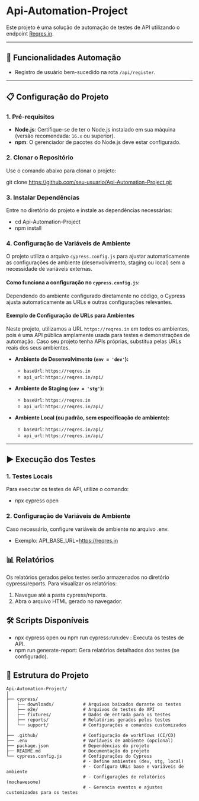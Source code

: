 # Api-Automation-Project
Este projeto é uma solução de automação de testes de API utilizando o endpoint [Reqres.in](https://reqres.in).

---

## 🚀 Funcionalidades Automação

- Registro de usuário bem-sucedido na rota `/api/register`.

---

## 📋 Configuração do Projeto

### **1. Pré-requisitos**
- **Node.js**: Certifique-se de ter o Node.js instalado em sua máquina (versão recomendada: `16.x` ou superior).
- **npm**: O gerenciador de pacotes do Node.js deve estar configurado.

### **2. Clonar o Repositório**
Use o comando abaixo para clonar o projeto:

git clone https://github.com/seu-usuario/Api-Automation-Project.git


### **3. Instalar Dependências**
Entre no diretório do projeto e instale as dependências necessárias:
- cd Api-Automation-Project
- npm install


### **4. Configuração de Variáveis de Ambiente**
O projeto utiliza o arquivo `cypress.config.js` para ajustar automaticamente as configurações de ambiente (desenvolvimento, staging ou local) sem a necessidade de variáveis externas.

#### **Como funciona a configuração no `cypress.config.js`:**
Dependendo do ambiente configurado diretamente no código, o Cypress ajusta automaticamente as URLs e outras configurações relevantes.

#### **Exemplo de Configuração de URLs para Ambientes**
Neste projeto, utilizamos a URL `https://reqres.in` em todos os ambientes, pois é uma API pública amplamente usada para testes e demonstrações de automação. Caso seu projeto tenha APIs próprias, substitua pelas URLs reais dos seus ambientes.

- **Ambiente de Desenvolvimento (`env = 'dev'`):**
  - `baseUrl`: `https://reqres.in`
  - `api_url`: `https://reqres.in/api/`

- **Ambiente de Staging (`env = 'stg'`):**
  - `baseUrl`: `https://reqres.in`
  - `api_url`: `https://reqres.in/api/`

- **Ambiente Local (ou padrão, sem especificação de ambiente):**
  - `baseUrl`: `https://reqres.in/api/`
  - `api_url`: `https://reqres.in/api/`

---


## ▶️ Execução dos Testes
### **1. Testes Locais**
Para executar os testes de API, utilize o comando:
- npx cypress open

### **2. Configuração de Variáveis de Ambiente**
Caso necessário, configure variáveis de ambiente no arquivo .env. 
- Exemplo:
API_BASE_URL=https://reqres.in

## 📊 Relatórios
Os relatórios gerados pelos testes serão armazenados no diretório cypress/reports.
Para visualizar os relatórios:
1. Navegue até a pasta cypress/reports.
2. Abra o arquivo HTML gerado no navegador.

## 🛠️ Scripts Disponíveis
- npx cypress open ou npm run cypress:run:dev : Executa os testes de API.
- npm run generate-report: Gera relatórios detalhados dos testes (se configurado).


## 📂 Estrutura do Projeto
```plaintext
Api-Automation-Project/
│
├── cypress/
│   ├── downloads/           # Arquivos baixados durante os testes
│   ├── e2e/                 # Arquivos de testes de API
│   ├── fixtures/            # Dados de entrada para os testes
│   ├── reports/             # Relatórios gerados pelos testes
│   └── support/             # Configurações e comandos customizados
│
├── .github/                 # Configuração de workflows (CI/CD)
├── .env                     # Variáveis de ambiente (opcional)
├── package.json             # Dependências do projeto
├── README.md                # Documentação do projeto
└── cypress.config.js        # Configurações do Cypress
                             # - Define ambientes (dev, stg, local)
                             # - Configura URLs base e variáveis de ambiente
                             # - Configurações de relatórios (mochawesome)
                             # - Gerencia eventos e ajustes customizados para os testes

